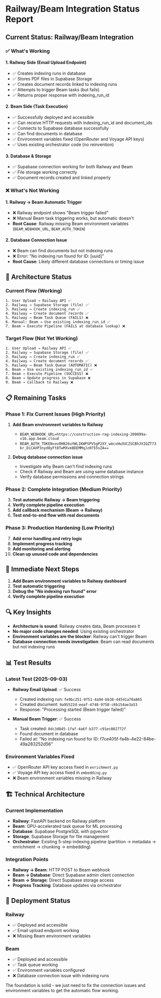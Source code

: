 # Railway/Beam Integration Status Report

## Current Status: Railway/Beam Integration

### ✅ **What's Working**

#### **1. Railway Side (Email Upload Endpoint)**
- ✅ Creates indexing runs in database
- ✅ Stores PDF files in Supabase Storage
- ✅ Creates document records linked to indexing runs
- ✅ Attempts to trigger Beam tasks (but fails)
- ✅ Returns proper response with indexing_run_id

#### **2. Beam Side (Task Execution)**
- ✅ Successfully deployed and accessible
- ✅ Can receive HTTP requests with indexing_run_id and document_ids
- ✅ Connects to Supabase database successfully
- ✅ Can find documents in database
- ✅ Environment variables fixed (OpenRouter and Voyage API keys)
- ✅ Uses existing orchestrator code (no reinvention)

#### **3. Database & Storage**
- ✅ Supabase connection working for both Railway and Beam
- ✅ File storage working correctly
- ✅ Document records created and linked properly

### ❌ **What's Not Working**

#### **1. Railway → Beam Automatic Trigger**
- ❌ Railway endpoint shows "Beam trigger failed"
- ❌ Manual Beam task triggering works, but automatic doesn't
- **Root Cause**: Railway missing Beam environment variables (`BEAM_WEBHOOK_URL`, `BEAM_AUTH_TOKEN`)

#### **2. Database Connection Issue**
- ❌ Beam can find documents but not indexing runs
- ❌ Error: "No indexing run found for ID: [uuid]"
- **Root Cause**: Likely different database connections or timing issue

## 🔧 **Architecture Status**

### **Current Flow (Working)**
```
1. User Upload → Railway API ✅
2. Railway → Supabase Storage (file) ✅  
3. Railway → Create indexing_run ✅
4. Railway → Create document records ✅
5. Railway → Beam Task Queue (FAILS) ❌
6. Manual: Beam → Use existing indexing_run_id ✅
7. Beam → Execute Pipeline (FAILS at database lookup) ❌
```

### **Target Flow (Not Yet Working)**
```
1. User Upload → Railway API ✅
2. Railway → Supabase Storage (file) ✅  
3. Railway → Create indexing_run ✅
4. Railway → Create document records ✅
5. Railway → Beam Task Queue (AUTOMATIC) ❌
6. Beam → Use existing indexing_run_id ✅
7. Beam → Execute Pipeline (SUCCESS) ❌
8. Beam → Update progress in Supabase ❌
9. Beam → Callback to Railway ❌
```

## 📋 **Remaining Tasks**

### **Phase 1: Fix Current Issues (High Priority)**
1. **Add Beam environment variables to Railway**
   - `BEAM_WEBHOOK_URL=https://construction-rag-indexing-209899a-v16.app.beam.cloud`
   - `BEAM_AUTH_TOKEN=ov0HB26uYWLIKWPSPVSgP2XY_wmcvHw3UCZSCBhJXIQZT73br_DiCAXP3nyd8yFt8TwMXveBDEMMqJz0755sZA==`

2. **Debug database connection issue**
   - Investigate why Beam can't find indexing runs
   - Check if Railway and Beam are using same database instance
   - Verify database permissions and connection strings

### **Phase 2: Complete Integration (Medium Priority)**
3. **Test automatic Railway → Beam triggering**
4. **Verify complete pipeline execution**
5. **Add callback mechanism (Beam → Railway)**
6. **Test end-to-end flow with real documents**

### **Phase 3: Production Hardening (Low Priority)**
7. **Add error handling and retry logic**
8. **Implement progress tracking**
9. **Add monitoring and alerting**
10. **Clean up unused code and dependencies**

## 🎯 **Immediate Next Steps**

1. **Add Beam environment variables to Railway dashboard**
2. **Test automatic triggering**
3. **Debug the "No indexing run found" error**
4. **Verify complete pipeline execution**

## 🔍 **Key Insights**

- **Architecture is sound**: Railway creates data, Beam processes it
- **No major code changes needed**: Using existing orchestrator
- **Environment variables are the blocker**: Railway can't trigger Beam
- **Database connection needs investigation**: Beam can read documents but not indexing runs

## 📊 **Test Results**

### **Latest Test (2025-09-03)**
- **Railway Email Upload**: ✅ Success
  - Created indexing run: `fe9bc251-9f51-4a94-bb38-d4541a70a865`
  - Created document: `9a95522d-eeaf-4748-9758-c6b154ae3a53`
  - Response: "Processing started (Beam trigger failed)"

- **Manual Beam Trigger**: ✅ Success
  - Task created: `8dc3d845-1faf-4a6f-b377-c91ec082772f`
  - Found document in database
  - Failed at: "No indexing run found for ID: f7ce405f-fa4b-4e22-84be-49a283252d56"

### **Environment Variables Fixed**
- ✅ OpenRouter API key access fixed in `enrichment.py`
- ✅ Voyage API key access fixed in `embedding.py`
- ❌ Beam environment variables missing in Railway

## 🏗️ **Technical Architecture**

### **Current Implementation**
- **Railway**: FastAPI backend on Railway platform
- **Beam**: GPU-accelerated task queue for ML processing
- **Database**: Supabase PostgreSQL with pgvector
- **Storage**: Supabase Storage for file management
- **Orchestrator**: Existing 5-step indexing pipeline (partition → metadata → enrichment → chunking → embedding)

### **Integration Points**
- **Railway → Beam**: HTTP POST to Beam webhook
- **Beam → Database**: Direct Supabase admin client connection
- **Beam → Storage**: Direct Supabase storage access
- **Progress Tracking**: Database updates via orchestrator

## 🚀 **Deployment Status**

### **Railway**
- ✅ Deployed and accessible
- ✅ Email upload endpoint working
- ❌ Missing Beam environment variables

### **Beam**
- ✅ Deployed and accessible
- ✅ Task queue working
- ✅ Environment variables configured
- ❌ Database connection issue with indexing runs

The foundation is solid - we just need to fix the connection issues and environment variables to get the automatic flow working. 